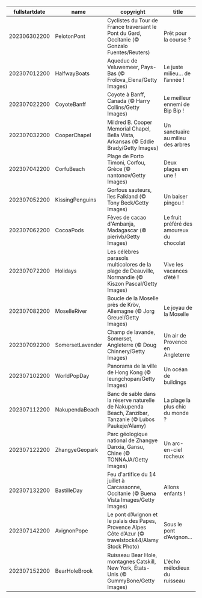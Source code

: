 |fullstartdate|name|copyright|title|image|
|--|--|--|--|--|
202306302200|PelotonPont|Cyclistes du Tour de France traversant le Pont du Gard, Occitanie (© Gonzalo Fuentes/Reuters)|Prêt pour la course ?|![](/fr-FR/2023/07/202306302200PelotonPont.jpg)|
202307012200|HalfwayBoats|Aqueduc de Veluwemeer, Pays-Bas (© Frolova_Elena/Getty Images)|Le juste milieu… de l’année !|![](/fr-FR/2023/07/202307012200HalfwayBoats.jpg)|
202307022200|CoyoteBanff|Coyote à Banff, Canada (© Harry Collins/Getty Images)|Le meilleur ennemi de Bip Bip !|![](/fr-FR/2023/07/202307022200CoyoteBanff.jpg)|
202307032200|CooperChapel|Mildred B. Cooper Memorial Chapel, Bella Vista, Arkansas (© Eddie Brady/Getty Images)|Un sanctuaire au milieu des arbres|![](/fr-FR/2023/07/202307032200CooperChapel.jpg)|
202307042200|CorfuBeach|Plage de Porto Timoni, Corfou, Grèce (© nantonov/Getty Images)|Deux plages en une !|![](/fr-FR/2023/07/202307042200CorfuBeach.jpg)|
202307052200|KissingPenguins|Gorfous sauteurs, îles Falkland  (© Tony Beck/Getty Images)|Un baiser pingou !|![](/fr-FR/2023/07/202307052200KissingPenguins.jpg)|
202307062200|CocoaPods|Fèves de cacao d'Ambanja, Madagascar (© pierivb/Getty Images)|Le fruit préféré des amoureux du chocolat|![](/fr-FR/2023/07/202307062200CocoaPods.jpg)|
202307072200|Holidays|Les célèbres parasols multicolores de la plage de Deauville, Normandie (© Kiszon Pascal/Getty Images)|Vive les vacances d’été !|![](/fr-FR/2023/07/202307072200Holidays.jpg)|
202307082200|MoselleRiver|Boucle de la Moselle près de Kröv, Allemagne (© Jorg Greuel/Getty Images)|Le joyau de la Moselle|![](/fr-FR/2023/07/202307082200MoselleRiver.jpg)|
202307092200|SomersetLavender|Champ de lavande, Somerset, Angleterre (© Doug Chinnery/Getty Images)|Un air de Provence en Angleterre|![](/fr-FR/2023/07/202307092200SomersetLavender.jpg)|
202307102200|WorldPopDay|Panorama de la ville de Hong Kong (© leungchopan/Getty Images)|Un océan de buildings|![](/fr-FR/2023/07/202307102200WorldPopDay.jpg)|
202307112200|NakupendaBeach|Banc de sable dans la réserve naturelle de Nakupenda Beach, Zanzibar, Tanzanie (© Lubos Paukeje/Alamy)|La plage la plus chic du monde ?|![](/fr-FR/2023/07/202307112200NakupendaBeach.jpg)|
202307122200|ZhangyeGeopark|Parc géologique national de Zhangye Danxia, Gansu, Chine (© TONNAJA/Getty Images)|Un arc-en-ciel rocheux|![](/fr-FR/2023/07/202307122200ZhangyeGeopark.jpg)|
202307132200|BastilleDay|Feu d'artifice du 14 juillet à Carcassonne, Occitanie (© Buena Vista Images/Getty Images)|Allons enfants !|![](/fr-FR/2023/07/202307132200BastilleDay.jpg)|
202307142200|AvignonPope|Le pont d’Avignon et le palais des Papes, Provence Alpes Côte d’Azur (© travelstock44/Alamy Stock Photo)|Sous le pont d’Avignon…|![](/fr-FR/2023/07/202307142200AvignonPope.jpg)|
202307152200|BearHoleBrook|Ruisseau Bear Hole, montagnes Catskill, New York, États-Unis (© GummyBone/Getty Images)|L'écho mélodieux du ruisseau|![](/fr-FR/2023/07/202307152200BearHoleBrook.jpg)|
